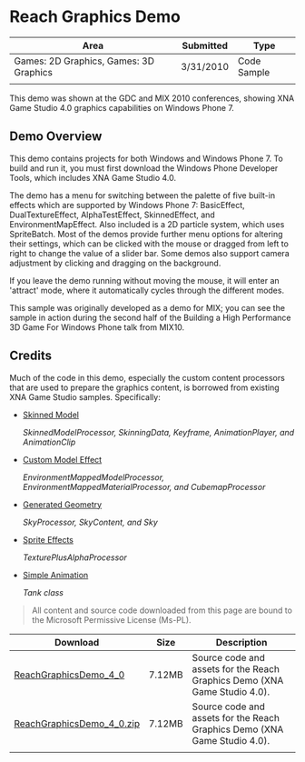 # Reach Graphics Demo

|Area|Submitted|Type|
|-|-|-|
Games: 2D Graphics, Games: 3D Graphics|3/31/2010|Code Sample
||||

This demo was shown at the GDC and MIX 2010 conferences, showing XNA Game Studio 4.0 graphics capabilities on Windows Phone 7.

## Demo Overview

This demo contains projects for both Windows and Windows Phone 7. To build and run it, you must first download the Windows Phone Developer Tools, which includes XNA Game Studio 4.0.

The demo has a menu for switching between the palette of five built-in effects which are supported by Windows Phone 7: BasicEffect, DualTextureEffect, AlphaTestEffect, SkinnedEffect, and EnvironmentMapEffect. Also included is a 2D particle system, which uses SpriteBatch. Most of the demos provide further menu options for altering their settings, which can be clicked with the mouse or dragged from left to right to change the value of a slider bar. Some demos also support camera adjustment by clicking and dragging on the background.

If you leave the demo running without moving the mouse, it will enter an 'attract' mode, where it automatically cycles through the different modes.

This sample was originally developed as a demo for MIX; you can see the sample in action during the second half of the Building a High Performance 3D Game For Windows Phone talk from MIX10.

## Credits

Much of the code in this demo, especially the custom content processors that are used to prepare the graphics content, is borrowed from existing XNA Game Studio samples. Specifically:

* [Skinned Model](https://github.com/simondarksidej/XNAGameStudio/wiki/Skinned_Model)

    *SkinnedModelProcessor, SkinningData, Keyframe, AnimationPlayer, and AnimationClip*

* [Custom Model Effect](https://github.com/simondarksidej/XNAGameStudio/wiki/Custom_Model_Effect)

    *EnvironmentMappedModelProcessor, EnvironmentMappedMaterialProcessor, and CubemapProcessor*

* [Generated Geometry](https://github.com/simondarksidej/XNAGameStudio/wiki/Generated_Geometry)

    *SkyProcessor, SkyContent, and Sky*

* [Sprite Effects](https://github.com/simondarksidej/XNAGameStudio/wiki/Sprite_Effects)

    *TexturePlusAlphaProcessor*

* [Simple Animation](https://github.com/simondarksidej/XNAGameStudio/wiki/Simple_Animation)

    *Tank class*

> All content and source code downloaded from this page are bound to the Microsoft Permissive License (Ms-PL).

Download | Size | Description
---|---|---|
[ReachGraphicsDemo_4_0](https://github.com/simondarksidej/XNAGameStudio/tree/archive/Samples/ReachGraphicsDemo_4_0) | 7.12MB | Source code and assets for the Reach Graphics Demo (XNA Game Studio 4.0).
[ReachGraphicsDemo_4_0.zip](https://github.com/simondarksidej/XNAGameStudioZips/raw/zips/ReachGraphicsDemo_4_0.zip) | 7.12MB | Source code and assets for the Reach Graphics Demo (XNA Game Studio 4.0).
||||
